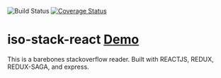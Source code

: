 ![Build Status](https://travis-ci.com/JoshuaYork/iso-stack-react.svg?branch=master) [![Coverage Status](https://coveralls.io/repos/github/JoshuaYork/iso-stack-react/badge.svg)](https://coveralls.io/github/JoshuaYork/iso-stack-react)
# iso-stack-react [Demo](https://iso-react-stackoverflow-rdr.herokuapp.com/)


This is a barebones stackoverflow reader.
Built with REACTJS, REDUX, REDUX-SAGA, and express.




